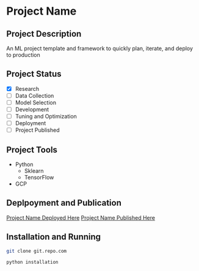 # Project Name

## Project Description
An ML project template and framework to quickly plan, iterate, and deploy to production

## Project Status
- [x] Research
- [ ] Data Collection
- [ ] Model Selection
- [ ] Development
- [ ] Tuning and Optimization
- [ ] Deployment
- [ ] Project Published

## Project Tools
- Python
  - Sklearn
  - TensorFlow
- GCP

## Deplpoyment and Publication
[Project Name Deployed Here](keenanvenuti.com/projects)
[Project Name Published Here](keenanvenuti.com/projects)

## Installation and Running
```sh
git clone git.repo.com
```
```sh
python installation
```
